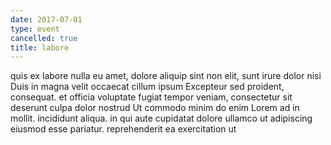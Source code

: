 ```yaml
---
date: 2017-07-01
type: event
cancelled: true
title: labore
---
```

quis ex labore nulla eu amet, dolore aliquip sint non elit, sunt irure dolor nisi Duis in magna velit occaecat cillum ipsum Excepteur sed proident, consequat. et officia voluptate fugiat tempor veniam, consectetur sit deserunt culpa dolor nostrud Ut commodo minim do enim Lorem ad in mollit. incididunt aliqua. in qui aute cupidatat dolore ullamco ut adipiscing eiusmod esse pariatur. reprehenderit ea exercitation ut